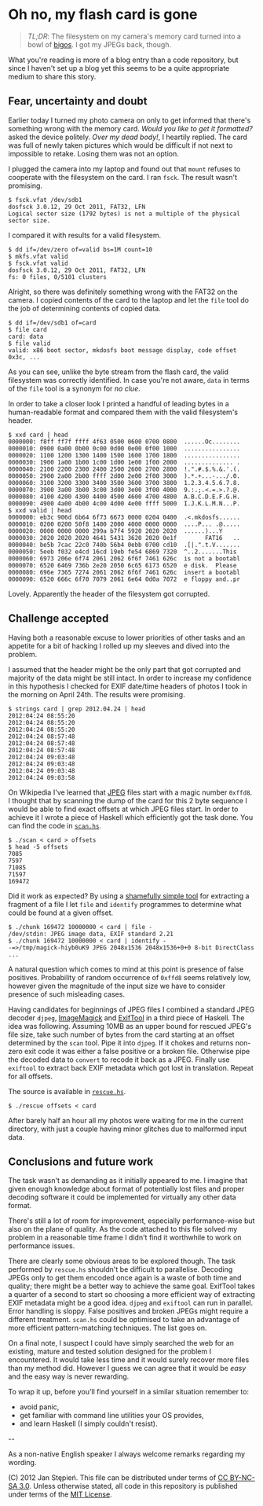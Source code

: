 # Oh no, my flash card is gone

> _TL;DR_: The filesystem on my camera's memory card turned into a bowl of
> [bigos][bigos]. I got my JPEGs back, though.

What you're reading is more of a blog entry than a code repository, but since I
haven't set up a blog yet this seems to be a quite appropriate medium to share
this story.

## Fear, uncertainty and doubt

Earlier today I turned my photo camera on only to get informed that there's
something wrong with the memory card. _Would you like to get it formatted?_
asked the device politely. _Over my dead body!_, I heartily replied. The card
was full of newly taken pictures which would be difficult if not next to
impossible to retake. Losing them was not an option.

I plugged the camera into my laptop and found out that `mount` refuses to
cooperate with the filesystem on the card. I ran `fsck`. The result wasn't
promising.

    $ fsck.vfat /dev/sdb1
    dosfsck 3.0.12, 29 Oct 2011, FAT32, LFN
    Logical sector size (1792 bytes) is not a multiple of the physical sector size.

I compared it with results for a valid filesystem.

    $ dd if=/dev/zero of=valid bs=1M count=10
    $ mkfs.vfat valid
    $ fsck.vfat valid
    dosfsck 3.0.12, 29 Oct 2011, FAT32, LFN
    fs: 0 files, 0/5101 clusters

Alright, so there was definitely something wrong with the FAT32 on the camera.
I copied contents of the card to the laptop and let the `file` tool do the job
of determining contents of copied data.

    $ dd if=/dev/sdb1 of=card
    $ file card
    card: data
    $ file valid
    valid: x86 boot sector, mkdosfs boot message display, code offset 0x3c, ...

As you can see, unlike the byte stream from the flash card, the valid filesystem
was correctly identified. In case you're not aware, `data` in terms of the
`file` tool is a synonym for _no clue_.

In order to take a closer look I printed a handful of leading bytes in a
human-readable format and compared them with the valid filesystem's header.

    $ xxd card | head
    0000000: f8ff ff7f ffff 4f63 0500 0600 0700 0800  ......Oc........
    0000010: 0900 0a00 0b00 0c00 0d00 0e00 0f00 1000  ................
    0000020: 1100 1200 1300 1400 1500 1600 1700 1800  ................
    0000030: 1900 1a00 1b00 1c00 1d00 1e00 1f00 2000  .............. .
    0000040: 2100 2200 2300 2400 2500 2600 2700 2800  !.".#.$.%.&.'.(.
    0000050: 2900 2a00 2b00 ffff 2d00 2e00 2f00 3000  ).*.+...-.../.0.
    0000060: 3100 3200 3300 3400 3500 3600 3700 3800  1.2.3.4.5.6.7.8.
    0000070: 3900 3a00 3b00 3c00 3d00 3e00 3f00 4000  9.:.;.<.=.>.?.@.
    0000080: 4100 4200 4300 4400 4500 4600 4700 4800  A.B.C.D.E.F.G.H.
    0000090: 4900 4a00 4b00 4c00 4d00 4e00 ffff 5000  I.J.K.L.M.N...P.
    $ xxd valid | head
    0000000: eb3c 906d 6b64 6f73 6673 0000 0204 0400  .<.mkdosfs......
    0000010: 0200 0200 50f8 1400 2000 4000 0000 0000  ....P... .@.....
    0000020: 0000 0000 0000 299a b7f4 5920 2020 2020  ......)...Y
    0000030: 2020 2020 2020 4641 5431 3620 2020 0e1f        FAT16   ..
    0000040: be5b 7cac 22c0 740b 56b4 0ebb 0700 cd10  .[|.".t.V.......
    0000050: 5eeb f032 e4cd 16cd 19eb fe54 6869 7320  ^..2.......This
    0000060: 6973 206e 6f74 2061 2062 6f6f 7461 626c  is not a bootabl
    0000070: 6520 6469 736b 2e20 2050 6c65 6173 6520  e disk.  Please
    0000080: 696e 7365 7274 2061 2062 6f6f 7461 626c  insert a bootabl
    0000090: 6520 666c 6f70 7079 2061 6e64 0d0a 7072  e floppy and..pr


Lovely. Apparently the header of the filesystem got corrupted.

## Challenge accepted

Having both a reasonable excuse to lower priorities of other tasks and an
appetite for a bit of hacking I rolled up my sleeves and dived into the problem.

I assumed that the header might be the only part that got corrupted and majority
of the data might be still intact. In order to increase my confidence in this
hypothesis I checked for EXIF date/time headers of photos I took in the morning
on April 24th. The results were promising.

    $ strings card | grep 2012.04.24 | head
    2012:04:24 08:55:20
    2012:04:24 08:55:20
    2012:04:24 08:55:20
    2012:04:24 08:57:48
    2012:04:24 08:57:48
    2012:04:24 08:57:48
    2012:04:24 09:03:48
    2012:04:24 09:03:48
    2012:04:24 09:03:48
    2012:04:24 09:03:58

On Wikipedia I've learned that [JPEG][jpeg] files start with a magic number
`0xffd8`. I thought that by scanning the dump of the card for this 2 byte
sequence I would be able to find exact offsets at which JPEG files start.
In order to achieve it I wrote a piece of Haskell which efficiently got the task
done. You can find the code in [`scan.hs`][scan].

    $ ./scan < card > offsets
    $ head -5 offsets
    7085
    7597
    71085
    71597
    169472

Did it work as expected? By using a [shamefully simple tool][chunk] for
extracting a fragment of a file I let `file` and `identify` programmes to
determine what could be found at a given offset.

    $ ./chunk 169472 10000000 < card | file -
    /dev/stdin: JPEG image data, EXIF standard 2.21
    $ ./chunk 169472 10000000 < card | identify -
    -=>/tmp/magick-hiyb0uK9 JPEG 2048x1536 2048x1536+0+0 8-bit DirectClass ...

A natural question which comes to mind at this point is presence of false
positives. Probability of random occurrence of `0xffd8` seems relatively low,
however given the magnitude of the input size we have to consider presence of
such misleading cases.

Having candidates for beginnings of JPEG files I combined a standard JPEG
decoder `djpeg`, [ImageMagick][im] and [ExifTool][et] in a third piece of
Haskell. The idea was following. Assuming 10MB as an upper bound for rescued
JPEG's file size, take such number of bytes from the card starting at an offset
determined by the `scan` tool. Pipe it into `djpeg`. If it chokes and returns
non-zero exit code it was either a false positive or a broken file. Otherwise
pipe the decoded data to `convert` to recode it back as a JPEG. Finally use
`exiftool` to extract back EXIF metadata which got lost in translation. Repeat
for all offsets.

The source is available in [`rescue.hs`][rescue].

    $ ./rescue offsets < card

After barely half an hour all my photos were waiting for me in the current
directory, with just a couple having minor glitches due to malformed input data.

## Conclusions and future work

The task wasn't as demanding as it initially appeared to me. I imagine that
given enough knowledge about format of potentially lost files and proper
decoding software it could be implemented for virtually any other data format.

There's still a lot of room for improvement, especially performance-wise but
also on the plane of quality. As the code attached to this file solved my
problem in a reasonable time frame I didn't find it worthwhile to work on
performance issues.

There are clearly some obvious areas to be explored though. The task performed
by `rescue.hs` shouldn't be difficult to parallelise.  Decoding JPEGs only to
get them encoded once again is a waste of both time and quality; there might be
a better way to achieve the same goal. ExifTool takes a quarter of a second to
start so choosing a more efficient way of extracting EXIF metadata might be a
good idea. `djpeg` and `exiftool` can run in parallel. Error handling is sloppy.
False positives and broken JPEGs might require a different treatment. `scan.hs`
could be optimised to take an advantage of more efficient pattern-matching
techniques. The list goes on.

On a final note, I suspect I could have simply searched the web for an existing,
mature and tested solution designed for the problem I encountered. It would take
less time and it would surely recover more files than my method did. However I
guess we can agree that it would be _easy_ and the easy way is never rewarding.

To wrap it up, before you'll find yourself in a similar situation remember to:

  - avoid panic,
  - get familiar with command line utilities your OS provides,
  - and learn Haskell (I simply couldn't resist).

--

As a non-native English speaker I always welcome remarks regarding my wording.

(C) 2012 Jan Stępień.
This file can be distributed under terms of [CC BY-NC-SA 3.0][cc].
Unless otherwise stated, all code in this repository is published under terms of
the [MIT License][mit].


  [bigos]: https://en.wikipedia.org/w/index.php?title=Bigos&oldid=489526950
  [jpeg]: https://en.wikipedia.org/w/index.php?title=JPEG&oldid=489286037
  [scan]: scan.hs
  [chunk]: chunk.hs
  [im]: http://www.imagemagick.org/
  [et]: http://www.sno.phy.queensu.ca/~phil/exiftool/
  [rescue]: rescue.hs
  [cc]: http://creativecommons.org/licenses/by-nc-sa/3.0/
  [mit]: https://en.wikipedia.org/w/index.php?title=MIT_License&oldid=488497962#License_terms
